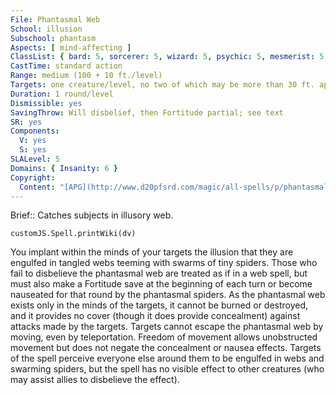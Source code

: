 ```yaml
---
File: Phantasmal Web
School: illusion
Subschool: phantasm
Aspects: [ mind-affecting ]
ClassList: { bard: 5, sorcerer: 5, wizard: 5, psychic: 5, mesmerist: 5, spiritualist: 5 }
CastTime: standard action
Range: medium (100 + 10 ft./level)
Targets: one creature/level, no two of which may be more than 30 ft. apart
Duration: 1 round/level
Dismissible: yes
SavingThrow: Will disbelief, then Fortitude partial; see text
SR: yes
Components:
  V: yes
  S: yes
SLALevel: 5
Domains: { Insanity: 6 }
Copyright:
  Content: "[APG](http://www.d20pfsrd.com/magic/all-spells/p/phantasmal-web)"
---
```

Brief:: Catches subjects in illusory web.

```dataviewjs
customJS.Spell.printWiki(dv)
```

You implant within the minds of your targets the illusion that they are engulfed in tangled webs teeming with swarms of tiny spiders. Those who fail to disbelieve the phantasmal web are treated as if in a web spell, but must also make a Fortitude save at the beginning of each turn or become nauseated for that round by the phantasmal spiders.  As the phantasmal web exists only in the minds of the targets, it cannot be burned or destroyed, and it provides no cover (though it does provide concealment) against attacks made by the targets. Targets cannot escape the phantasmal web by moving, even by teleportation. Freedom of movement allows unobstructed movement but does not negate the concealment or nausea effects.  Targets of the spell perceive everyone else around them to be engulfed in webs and swarming spiders, but the spell has no visible effect to other creatures (who may assist allies to disbelieve the effect).
